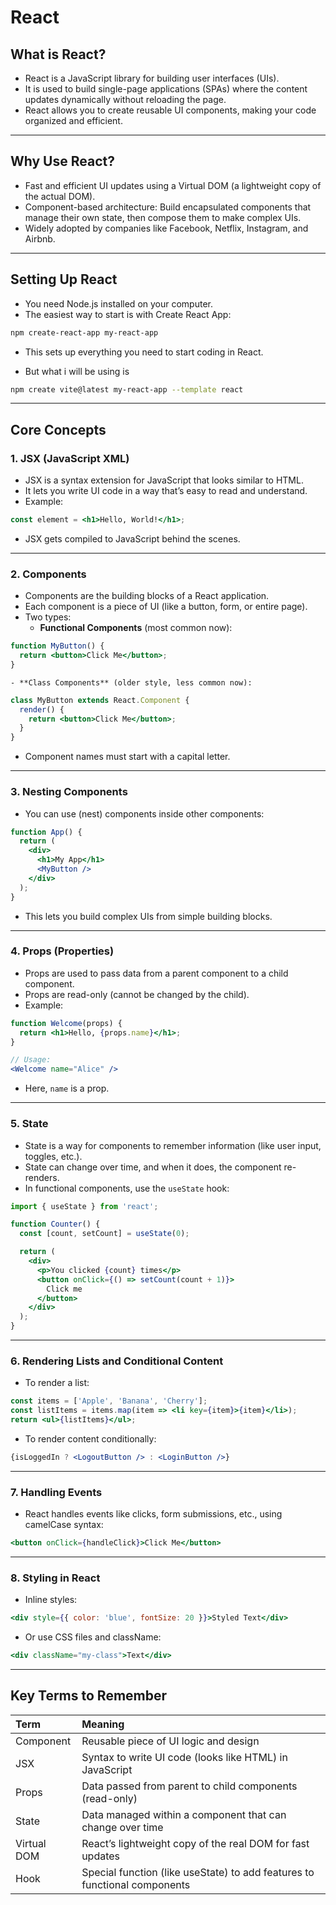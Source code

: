 # React
## **What is React?**

- React is a JavaScript library for building user interfaces (UIs).
- It is used to build single-page applications (SPAs) where the content updates dynamically without reloading the page.
- React allows you to create reusable UI components, making your code organized and efficient.

---

## **Why Use React?**

- Fast and efficient UI updates using a Virtual DOM (a lightweight copy of the actual DOM).
- Component-based architecture: Build encapsulated components that manage their own state, then compose them to make complex UIs.
- Widely adopted by companies like Facebook, Netflix, Instagram, and Airbnb.

---

## **Setting Up React**

- You need Node.js installed on your computer.
- The easiest way to start is with Create React App:

```bash
npm create-react-app my-react-app
```

- This sets up everything you need to start coding in React.

- But what i will be using is 

```bash
npm create vite@latest my-react-app --template react
```

---

## **Core Concepts**

### **1. JSX (JavaScript XML)**

- JSX is a syntax extension for JavaScript that looks similar to HTML.
- It lets you write UI code in a way that’s easy to read and understand.
- Example:

```jsx
const element = <h1>Hello, World!</h1>;
```

- JSX gets compiled to JavaScript behind the scenes.

---

### **2. Components**

- Components are the building blocks of a React application.
- Each component is a piece of UI (like a button, form, or entire page).
- Two types:
    - **Functional Components** (most common now):

```jsx
function MyButton() {
  return <button>Click Me</button>;
}
```

    - **Class Components** (older style, less common now):

```jsx
class MyButton extends React.Component {
  render() {
    return <button>Click Me</button>;
  }
}
```

- Component names must start with a capital letter.

---

### **3. Nesting Components**

- You can use (nest) components inside other components:

```jsx
function App() {
  return (
    <div>
      <h1>My App</h1>
      <MyButton />
    </div>
  );
}
```

- This lets you build complex UIs from simple building blocks.

---

### **4. Props (Properties)**

- Props are used to pass data from a parent component to a child component.
- Props are read-only (cannot be changed by the child).
- Example:

```jsx
function Welcome(props) {
  return <h1>Hello, {props.name}</h1>;
}

// Usage:
<Welcome name="Alice" />
```

- Here, `name` is a prop.

---

### **5. State**

- State is a way for components to remember information (like user input, toggles, etc.).
- State can change over time, and when it does, the component re-renders.
- In functional components, use the `useState` hook:

```jsx
import { useState } from 'react';

function Counter() {
  const [count, setCount] = useState(0);

  return (
    <div>
      <p>You clicked {count} times</p>
      <button onClick={() => setCount(count + 1)}>
        Click me
      </button>
    </div>
  );
}
```


---

### **6. Rendering Lists and Conditional Content**

- To render a list:

```jsx
const items = ['Apple', 'Banana', 'Cherry'];
const listItems = items.map(item => <li key={item}>{item}</li>);
return <ul>{listItems}</ul>;
```

- To render content conditionally:

```jsx
{isLoggedIn ? <LogoutButton /> : <LoginButton />}
```


---

### **7. Handling Events**

- React handles events like clicks, form submissions, etc., using camelCase syntax:

```jsx
<button onClick={handleClick}>Click Me</button>
```


---

### **8. Styling in React**

- Inline styles:

```jsx
<div style={{ color: 'blue', fontSize: 20 }}>Styled Text</div>
```

- Or use CSS files and className:

```jsx
<div className="my-class">Text</div>
```


---

## **Key Terms to Remember**

| Term | Meaning |
| :-- | :-- |
| Component | Reusable piece of UI logic and design |
| JSX | Syntax to write UI code (looks like HTML) in JavaScript |
| Props | Data passed from parent to child components (read-only) |
| State | Data managed within a component that can change over time |
| Virtual DOM | React’s lightweight copy of the real DOM for fast updates |
| Hook | Special function (like useState) to add features to functional components |
